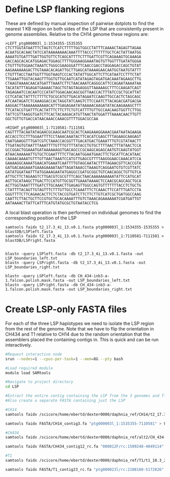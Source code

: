 # Define LSP flanking regions

These are defined by manual inspection of pairwise dotplots to find the nearest 1 KB region on both sides of the LSP that are consistently present in genome assemblies. Relative to the CH14 genome these regions are:

````
>LEFT_ptg000003l_1:1534355-1535355
CTCTTGGTATAATTTCTAGTCTCATCTTTTTGGTGGCCTATTTCAAAACTAGAGTTAGAA
ACAATGCACAACTATCCATAAAAAAAACAAATTTTACCCTTTTTTGCTCACTATTAATGG
AAAATGTGATTTGATTGGTGTTCTCAGCATTTTCTTTGATTCGTTCAGAAAGTGCAAAGA
GACCAGCACACATGGAGACTGGAGCTTTTGGGAAGGAAATAGTGTTGGTTTGATATGGGA
CTGTTTGTGGAACTAAATCTGGGCGAAGGGATTTCAACCGACCTAGGAGACCAGCTGTAT
AAGAAAAAAGACTTGTAAACACAGATTGCTTGAGCATAAAAGAACAATGGTAATGTATTT
CTGTTTACCTAATGGTTTGGTAAGTCCCACTATATTGGCATTCTTCATAATCCTTTCTAT
TTGAAATTGGTACAAGTTTGGTGTTGCAATCATATAGAGTAGATGACAAATAGAAGCTTG
CTAAGTAAAACAACATGATTTAAATCTTCTAACAAATCAGGGCATTCCAGAATAAAATAA
TACATATTTAGAGATGAAAACTAGCTGTAGTAGAGGGTTAAAAAGCTTTCCAAGATCAGT
TAGAGAATCCACAATCCCATATTGGACAACAGCGGTTAACCACTTTATCCGCTGCATTAT
CCTCATACTATTTCTTTTCTGCGCATGTTGACATAGAATCCAAGTTGCCACTCTAGCAGC
ATCAATAGATCTCAAAGGACCACTAGGTATCAAGTCTTCCAATCTTACAGACGATGACGA
AAGGACTTAAAAAAAAAAACATTTGAGAGAATATAAAAACAAGATATACAAGAAAGCTTT
TTCATACGTGATTTCACTATTTCTTCTTCTGTCATTTTGTTGCCAACAAGTGGTTCTTGG
TATTCGTTAAGGTGATCTTCACTACAAGACATGTTAACTATGGATTTAAAACAACTTGTT
GGCTGTTGTGACCATAACAAACCAAACGTTTTGGACGCCAA

>RIGHT_ptg000003l_1:7110581-7111581
CAGTTTTACAATATAGAACGCAAGCAATCGCACTCAAGAAAGGAAACGAATAATAGAAGA
ACCACCTCCTTTGGAATTTTCCTAAACAAATACTTCACATCGAGCTTTAGAAGCAAGAGT
CAATGAAGGTTTGATCGTCTAAACCACGGTTTGACATGACTGAAATTTGTCGTATAACTT
TTGATAGTGTAATTTAAATTTTGTTTGTTTTATACCTGTGCTTTTAACTTTATAACTCCA
GCCGGACTGGAAATGATAAAAAAGGTGACAGCCCGCAAGCAGAGCAATGTCAAGTATGGT
ATAACAAAAAATTGTGCTCGAATTTTCTTACAATGGAATGAACTTCTGCATTCACATAAC
CAAAACAAAATGTTTGTTAACTAAATCCATGTTGAGCGTTTTAAGGGAACCAAACATCCA
GAAAAGGCAAAATGAACATGAAATCAATTTTGTAGCAATACTTTTAGAACGTTCACCGTA
GATGACAAGAAATGAAAGAAAATAATTAGATAAACCTAAAGTCAGGAATGTGTCGTTATC
GATATGGATAATTTATGGAAAGAATATGAGGCCGATGCGGCTGTCAACAGGCTGTTGTCA
ATTGCTTCTAGAAGTCTTGACGTCGCGTTTCAGCTAACAAAAAAAAAATATTCCATGCAT
AGTTGCATAAGCTTGACTTCCATGTTGCGGTTGAAATAAAACTCCAACGCAGCAGCTGCA
ACTTGGTAAATTTTGATCTTGCAAACTTGAGAGTTGGCCAGTGTTTTTTTACCTCTGCTG
CTATTTTACAGTTGTAGTTTCTTTGTTGCCTCAAATTTCTCAAACTTCCATTTGATCCTA
GGGTTTTCTTCAGAACACTTCTCTACCGTGATCTTCTTCTTGTCATCGCTGATGGCCAAG
CAATTCTTACTGCTTCCGTGCTGCACAAAATTTGTCTAAACAGAAAAAATCGATGATTGT
AATAAAACTTATTCATTTCATGTATGCGCTGTAATACCTCG
````

A local blast operation is then performed on individual genomes to find the corresponding position of the LSP

````
samtools faidx t2_17.3_4i_13.v0.1.fasta ptg000003l_1:1534355-1535355 > blastDB/LSPleft.fasta
samtools faidx t2_17.3_4i_13.v0.1.fasta ptg000003l_1:7110581-7111581 > blastDB/LSPright.fasta


blastn -query LSPleft.fasta -db t2_17.3_4i_13.v0.1.fasta -out LSP_boundaries_left.txt
blastn -query LSPright.fasta -db t2_17.3_4i_13.v0.1.fasta -out LSP_boundaries_right.txt

blastn -query LSPleft.fasta -db CH_434-inb3-a-1.falcon.polish.mask.fasta -out LSP_boundaries_left.txt
blastn -query LSPright.fasta -db CH_434-inb3-a-1.falcon.polish.mask.fasta -out LSP_boundaries_right.txt
````



# Create LSP-only FASTA files

For each of the three LSP haplotypes we need to isolate the LSP region from the rest of the genome. Note that we have to flip the orientation in CH434 and T1 relative to CH14 due to the random orientation that the assemblers placed the containing contigs in. This is quick and can be run interactively.

````bash
#Request interactive node
srun --nodes=1 --cpus-per-task=1 --mem=8G --pty bash

#Load required module
module load SAMtools

#Navigate to project directory
cd LSP

#Extract the entire contig containing the LSP from the 3 genomes and flip if nessessary
#Also create a separate FASTA containing just the LSP

#CH14
samtools faidx /scicore/home/ebertd/dexter0000/daphnia_ref/CH14/t2_17.3_4i_13.v0.1.fasta "ptg000003l_1" > FASTA/CH14_contig3.fa

samtools faidx FASTA/CH14_contig3.fa "ptg000003l_1:1535355-7110581" > FASTA/CH14_LSP.fa

#CH434
samtools faidx /scicore/home/ebertd/dexter0000/daphnia_ref/alt2/CH_434-inb3-a-1.falcon.polish.mask.fasta "000012F" --reverse-complement > FASTA/CH434_contig12_rc.fa

samtools faidx FASTA/CH434_contig12_rc.fa "000012F/rc:1509248-4049114" > FASTA/CH434_LSP.fa

#T1
samtools faidx /scicore/home/ebertd/dexter0000/daphnia_ref/T1/t1_10.3_2.hifiasm.fasta "ptg000023l" --reverse-complement > FASTA/T1_contig23_rc.fa

samtools faidx FASTA/T1_contig23_rc.fa "ptg000023l/rc:2108160-5172826" > FASTA/T1_LSP.fa
````
